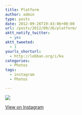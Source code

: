 ```yaml
---
title: Platform
author: admin
type: posts
date: 2012-09-26T19:43:06+00:00
url: /posts/2012/09/26/platform/
aktt_notify_twitter:
  - yes
aktt_tweeted:
  - 1
yourls_shorturl:
  - http://lobban.org/i/ka
categories:
  - Photos
tags:
  - instagram
  - Photos

---
```

![][1]

[View on Instagram][2]

 [1]: http://lobban.org/wp-content/uploads/HLIC/417efd3d6a236c5976a3f3050b4127e4.jpg
 [2]: http://instagr.am/p/QDFT9mqltt/